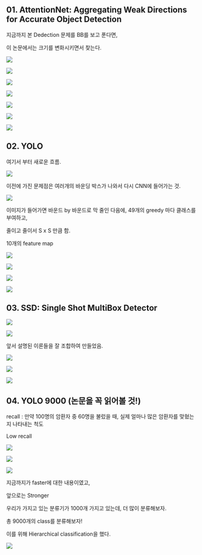 

## 01. AttentionNet: Aggregating Weak Directions for Accurate Object Detection  

지금까지 본 Dedection 문제를 BB를 보고 푼다면,

이 논문에서는 크기를 변화시키면서 찾는다.

![](https://ws1.sinaimg.cn/large/006tNbRwgy1fy1o49fhjzj317p0u0npd.jpg)



![](https://ws1.sinaimg.cn/large/006tNbRwgy1fy1o5z9z2qj31850u0nnb.jpg)

![](https://ws1.sinaimg.cn/large/006tNbRwgy1fys111q2k7j316f0u07fq.jpg)



![](https://ws3.sinaimg.cn/large/006tNbRwgy1fy1oa27aikj315l0u07wi.jpg)



![](https://ws2.sinaimg.cn/large/006tNbRwgy1fy1oapxkzfj31680u0e81.jpg)



![](https://ws3.sinaimg.cn/large/006tNbRwgy1fys11km61mj316y0u0an5.jpg)

![](https://ws3.sinaimg.cn/large/006tNbRwgy1fys12dudtqj315g0u04b1.jpg)

## 02. YOLO

여기서 부터 새로운 흐름.

![](https://ws4.sinaimg.cn/large/006tNbRwgy1fy1oefzogcj31840u0e0x.jpg)

이전에 가진 문제점은 여러개의 바운딩 박스가 나와서 다시 CNN에 들어가는 것.



![](https://ws2.sinaimg.cn/large/006tNbRwgy1fys12uv0hfj315p0u0qa0.jpg)





이미지가 들어가면 바운드 by 바운드로 막 줄인 다음에, 49개의 greedy 마다 클래스를 부여하고, 



줄이고 줄이서 S x S 만큼 함.

10개의 feature map

![](https://ws2.sinaimg.cn/large/006tNbRwgy1fy1ort0zh5j316e0u0x6p.jpg)

![](https://ws3.sinaimg.cn/large/006tNbRwgy1fys13rugknj312z0opgpa.jpg)



![](https://ws4.sinaimg.cn/large/006tNbRwgy1fy1ovvonxtj315j0u01kx.jpg)



![](https://ws2.sinaimg.cn/large/006tNbRwgy1fy1owe2f0mj31620u01kx.jpg)



## 03. SSD: Single Shot MultiBox Detector

![](https://ws4.sinaimg.cn/large/006tNbRwgy1fy1ozigw6dj31510u0npd.jpg)

![](https://ws3.sinaimg.cn/large/006tNbRwgy1fy1p0mqdjbj31580u07wh.jpg)

앞서 설명된 이론들을 잘 조합하여 만들었음.

![](https://ws4.sinaimg.cn/large/006tNbRwgy1fy1p17m5l3j316t0u0kjl.jpg)

![](https://ws4.sinaimg.cn/large/006tNbRwgy1fy1p26q17yj313z0u0kjl.jpg)

![](https://ws2.sinaimg.cn/large/006tNbRwgy1fy1p3opy6pj314v0u01kx.jpg)

## 04. YOLO 9000 (논문을 꼭 읽어볼 것!)

recall : 만약 100명의 암환자 중 60명을 불렀을 때, 실제 얼마나 많은 암환자를 맞혔는지 나타내는 척도

Low recall 

![](https://ws3.sinaimg.cn/large/006tNbRwgy1fy1p8zv1cej311a0njap5.jpg)

![](https://ws2.sinaimg.cn/large/006tNbRwgy1fy1pa2hg3ej314p0u0b29.jpg)

![](https://ws3.sinaimg.cn/large/006tNbRwgy1fy1pb70wp5j31500u0x19.jpg)

지금까지가 faster에 대한 내용이였고,

앞으로는 Stronger

우리가 가지고 있는 분류기가 1000개 가지고 있는데, 더 많이 분류해보자.

총 9000개의 class를 분류해보자!

이를 위해 Hierarchical classification을 했다.

![](https://ws2.sinaimg.cn/large/006tNbRwgy1fy1ph8thfuj315d0u04m0.jpg)



